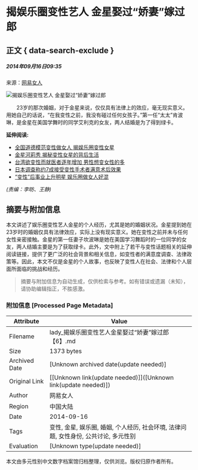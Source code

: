 # 揭娱乐圈变性艺人 金星娶过“娇妻”嫁过郎

## 正文 { data-search-exclude }


##### 2014年09月16日09:35  
来源：[网易女人](http://lady.gmw.cn/2014-09/16/content_13245814.htm)

![揭娱乐圈变性艺人 金星娶过“娇妻”嫁过郎](http://www.people.com.cn/mediafile/pic/20140916/66/2301346915886443534.jpg)

　　23岁的那次婚姻，对于金星来说，仅仅具有法律上的效应，毫无现实意义。用她自己的话说，“在我变性之前，我没有碰过任何女孩子。”第一任“太太”肯波琳，是金星在美国学舞时的同学艾利克的女友，两人结婚是为了得到绿卡。

**延伸阅读:**

- [全国道德模范变性做女人 揭娱乐圈变性女星](http://js.people.com.cn/n/2014/0815/c360313-21999682.html)
- [金星河莉秀 揭秘变性女星的背后生活](http://lady.people.com.cn/n/2013/1018/c1014-23245035.html)
- [台湾欲变性而就医者逐年增加 男性想变女性的多](http://tw.people.com.cn/n/2013/1008/c104510-23122834.html)
- [日本调查称约7成接受变性手术者满意术后效果](http://travel.people.com.cn/n/2013/0711/c41570-22158967.html)
- [“变性”后事业上升明星 娱乐圈做女人好混](http://pic.people.com.cn/n/2013/0105/c1016-20092294.html)

_(责编：李昉、王静)_
<!-- tcd_original_link http://lady.people.com.cn/n/2014/0916/c1014-25669062-6.html -->


## 摘要与附加信息

<!-- tcd_abstract -->
本文讲述了娱乐圈变性艺人金星的个人经历，尤其是她的婚姻状况。金星提到她在23岁时的婚姻仅具有法律效应，实际上没有现实意义。她在变性之前并未与任何女性亲密接触。金星的第一任妻子坎波琳是她在美国学习舞蹈时的一位同学的女友，两人结婚主要是为了获取绿卡。此外，文中附上了若干与变性话题相关的延伸阅读链接，提供了更广泛的社会背景和相关信息，如变性者的满意度调查、法律政策等。因此，本文不仅是金星的个人故事，也反映了变性人在社会、法律和个人层面所面临的挑战和经历。
<!-- tcd_abstract_end -->

> 摘要与附加信息为自动生成，仅供检索与参考。如有错误或遗漏（未知），请协助编辑指正，不胜感激。

### 附加信息 [Processed Page Metadata]

| Attribute       | Value                                  |
|-----------------|----------------------------------------|
| Filename        | lady_揭娱乐圈变性艺人金星娶过“娇妻”嫁过郎【6】.md                             |
| Size            | 1373 bytes                           |
| Archived Date   | [Unknown archived date(update needed)]                             |
| Original Link   | [[Unknown link(update needed)]]([Unknown link(update needed)])                       |
| Author          | 网易女人                               |
| Region          | 中国大陆                               |
| Date            | 2014-09-16                                 |
| Tags            | 变性, 金星, 娱乐圈, 婚姻, 个人经历, 社会环境, 法律问题, 女性身份, 公共讨论, 多元性别                                 |
| Evaluation            | [Unknown type(update needed)]                                 |
<!-- tcd_table_end -->

本文由多元性别中文数字档案馆归档整理，仅供浏览。版权归原作者所有。
